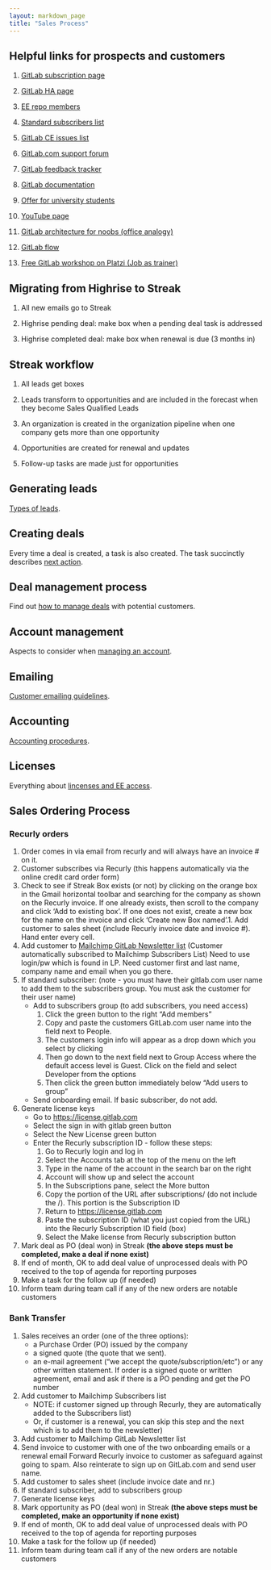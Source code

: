 ```yaml
---
layout: markdown_page
title: "Sales Process"
---
```

## Helpful links for prospects and customers

1. [GitLab subscription page](https://about.gitlab.com/subscription/)

1. [GitLab HA page](https://about.gitlab.com/high-availability/)

1. [EE repo members](https://gitlab.com/subscribers/gitlab-ee/team)

1. [Standard subscribers list](https://gitlab.com/groups/standard/members)

1. [GitLab CE issues list](https://gitlab.com/gitlab-org/gitlab-ce/issues)

1. [GitLab.com support forum](https://gitlab.com/gitlab-com/support-forum/issues)

1. [GitLab feedback tracker](http://feedback.gitlab.com/forums/176466-general)

1. [GitLab documentation](http://doc.gitlab.com/)

1. [Offer for university students](https://about.gitlab.com/2014/05/19/students-now-free/)

1. [YouTube page](https://www.youtube.com/channel/UCnMGQ8QHMAnVIsI3xJrihhg)

1. [GitLab architecture for noobs (office analogy)](https://dev.gitlab.org/gitlab/gitlabhq/blob/master/doc/development/architecture.md)

1. [GitLab flow](https://about.gitlab.com/2014/09/29/gitlab-flow/)

1. [Free GitLab workshop on Platzi (Job as trainer)](https://courses.platzi.com/courses/git-gitlab/)

## Migrating from Highrise to Streak

1. All new emails go to Streak

1. Highrise pending deal: make box when a pending deal task is addressed

1. Highrise completed deal: make box when renewal is due (3 months in)

## Streak workflow

1. All leads get boxes

1. Leads transform to opportunities and are included in the forecast when they become Sales Qualified Leads

1. An organization is created in the organization pipeline when one company gets more than one opportunity

1. Opportunities are created for renewal and updates

1. Follow-up tasks are made just for opportunities

## Generating leads

[Types of leads](/handbook/sales-process/generating_leads).

## Creating deals

Every time a deal is created, a task is also created. The task succinctly describes [next action](/handbook/sales-process/creating_deals).

## Deal management process

Find out [how to manage deals](/handbook/sales-process/deal_management_process) with potential customers.

## Account management

Aspects to consider when [managing an account](/handbook/sales-process/account_management).

## Emailing

[Customer emailing guidelines](/handbook/sales-process/emailing).

## Accounting

[Accounting procedures](/handbook/sales-process/accounting).

## Licenses

Everything about [lincenses and EE access](/handbook/sales-process/licenses).

## Sales Ordering Process

### Recurly orders

1. Order comes in via email from recurly and will always have an invoice # on it.
1. Customer subscribes via Recurly (this happens automatically via the online credit card order form)
1. Check to see if Streak Box exists (or not) by clicking on the orange box in the Gmail horizontal toolbar and searching for the company as shown on the Recurly invoice. If one already exists, then scroll to the company and click ‘Add to existing box’. If one does not exist, create a new box for the name on the invoice and click ‘Create new Box named’.1. Add customer to sales sheet (include Recurly invoice date and invoice #). Hand enter every cell.
1. Add customer to [Mailchimp GitLab Newsletter list](https://us5.admin.mailchimp.com/lists/members/add?id=107301) (Customer automatically subscribed to Mailchimp Subscribers List) Need to use login/pw which is found in LP. Need customer first and last name, company name and email when you go there.
1. If standard subscriber: (note - you must have their gitlab.com user name to add them to the subscribers group. You must ask the customer for their user name)
    * Add to subscribers group (to add subscribers, you need access)
      1. Click the green button to the right “Add members”
      1. Copy and paste the customers GitLab.com user name into the field next to People.
      1. The customers login info will appear as a drop down which you select by clicking
      1. Then go down to the next field next to Group Access where the default access level is Guest. Click on the field and select Developer from the options
      1. Then click the green button immediately below “Add users to group”
    * Send onboarding email. If basic subscriber, do not add.
1. Generate license keys
    * Go to https://license.gitlab.com
    * Select the sign in with gitlab green button
    * Select the New License green button
    * Enter the Recurly subscription ID - follow these steps:
      1. Go to Recurly login and log in
      1. Select the Accounts tab at the top of the menu on the left
      1. Type in the name of the account in the search bar on the right
      1. Account will show up and select the account
      1. In the Subscriptions pane, select the More button
      1. Copy the portion of the URL after subscriptions/ (do not include the /). This portion is the Subscription ID
      1. Return to https://license.gitlab.com
      1. Paste the subscription ID (what you just copied from the URL) into the Recurly Subscription ID field (box)
      1. Select the Make license from Recurly subscription button
1. Mark deal as PO (deal won) in Streak **(the above steps must be completed, make a deal if none exist)**
1. If end of month, OK to add deal value of unprocessed deals with PO received to the top of agenda for reporting purposes
1. Make a task for the follow up (if needed)
1. Inform team during team call if any of the new orders are notable customers

### Bank Transfer

1. Sales receives an order (one of the three options):
    * a Purchase Order (PO) issued by the company
    * a signed quote (the quote that we sent).
    * an e-mail agreement (“we accept the quote/subscription/etc”) or any other written statement. If order is a signed quote or written agreement, email and ask if there is a PO pending and get the PO number
1. Add customer to Mailchimp Subscribers list
    * NOTE: if customer signed up through Recurly, they are automatically added to the Subscribers list)
    * Or, if customer is a renewal, you can skip this step and the next which is to add them to the newsletter)
1. Add customer to Mailchimp GitLab Newsletter list
1. Send invoice to customer with one of the two onboarding emails or a renewal email Forward Recurly invoice to customer as safeguard against going to spam. Also reinterate to sign up on GitLab.com and send user name.
1. Add customer to sales sheet (include invoice date and nr.)
1. If standard subscriber, add to subscribers group
1. Generate license keys
1. Mark opportunity as PO (deal won) in Streak **(the above steps must be completed, make an opportunity if none exist)**
1. If end of month, OK to add deal value of unprocessed deals with PO received to the top of agenda for reporting purposes
1. Make a task for the follow up (if needed)
1. Inform team during team call if any of the new orders are notable customers